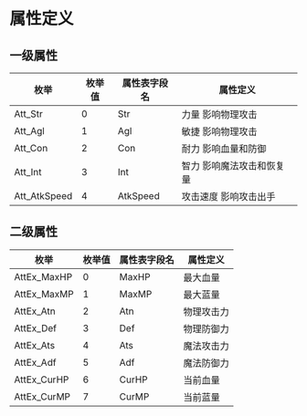# 属性定义

## 一级属性

| 枚举 | 枚举值 | 属性表字段名 | 属性定义 |
| -- | -- | -- | -- |
| Att_Str | 0 | Str | 力量 影响物理攻击 |
| Att_Agl | 1 | Agl | 敏捷 影响物理攻击 |
| Att_Con | 2 | Con | 耐力 影响血量和防御 |
| Att_Int | 3 | Int | 智力 影响魔法攻击和恢复量 |
| Att_AtkSpeed | 4 | AtkSpeed | 攻击速度 影响攻击出手 |

## 二级属性

| 枚举 | 枚举值 | 属性表字段名 | 属性定义 |
| -- | -- | -- | -- |
| AttEx_MaxHP | 0 | MaxHP | 最大血量 |
| AttEx_MaxMP | 1 | MaxMP | 最大蓝量 |
| AttEx_Atn | 2 | Atn | 物理攻击力 |
| AttEx_Def | 3 | Def | 物理防御力 |
| AttEx_Ats | 4 | Ats | 魔法攻击力 |
| AttEx_Adf | 5 | Adf | 魔法防御力 |
| AttEx_CurHP | 6 | CurHP | 当前血量 |
| AttEx_CurMP | 7 | CurMP | 当前蓝量 |
